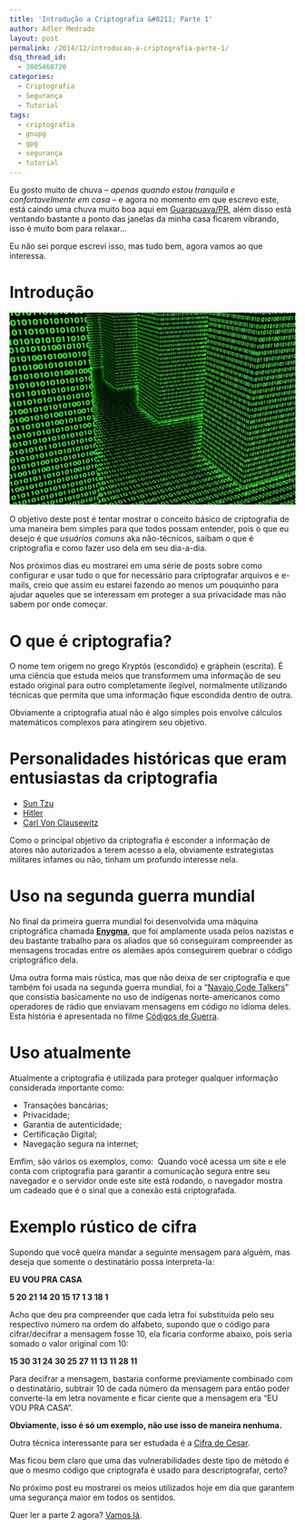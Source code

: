```yaml
---
title: 'Introdução a Criptografia &#8211; Parte 1'
author: Adler Medrado
layout: post
permalink: /2014/12/introducao-a-criptografia-parte-1/
dsq_thread_id:
  - 3805468720
categories:
  - Criptografia
  - Segurança
  - Tutorial
tags:
  - criptografia
  - gnupg
  - gpg
  - segurança
  - tutorial
---
```

Eu gosto muito de chuva &#8211;&nbsp;*apenas quando estou tranquila e
confortavelmente em casa*&nbsp;&#8211; e agora no momento em que escrevo este,
está caindo uma chuva muito boa aqui em&nbsp;[Guarapuava/PR][1], além disso está
ventando bastante a ponto das janelas da minha casa ficarem vibrando, isso é
muito bom para relaxar&#8230;

Eu não sei porque escrevi isso, mas tudo bem, agora vamos ao que interessa.

# Introdução

<img src="/media/uploads/2014/12/binaryform.jpg" alt="Binary" />

O objetivo deste post é tentar mostrar o conceito básico de criptografia de uma
maneira bem simples para que todos possam entender, pois o que eu desejo é
que&nbsp;*usuários comuns*&nbsp;aka não-técnicos, saibam o que é criptografia e
como fazer uso dela em seu dia-a-dia.

Nos próximos dias eu mostrarei em uma série de posts sobre como configurar e
usar tudo o que for necessário para criptografar arquivos e e-mails, creio que
assim eu estarei fazendo ao menos um pouquinho para ajudar aqueles que se
interessam em proteger a sua privacidade mas não sabem por onde começar.

# O que é criptografia?

O nome tem origem no grego Kryptós (escondido) e gráphein (escrita). É uma
ciência que estuda meios que transformem uma informação de seu estado original
para outro completamente ilegível, normalmente utilizando técnicas que permita
que uma informação fique escondida dentro de outra.

Obviamente a criptografia atual não é algo simples pois envolve cálculos
matemáticos complexos para atingirem seu objetivo.

# Personalidades históricas que eram entusiastas da criptografia

* [Sun Tzu][2]  
* [Hitler][3]  
* [Carl Von Clausewitz][4]

Como o principal objetivo da criptografia é esconder a informação de atores não
autorizados a terem acesso a ela, obviamente estrategistas militares infames ou
não, tinham um profundo interesse nela.

# Uso na segunda guerra mundial

No final da primeira guerra mundial foi desenvolvida uma máquina criptográfica
chamada&nbsp;**[Enygma][5]**, que foi amplamente usada pelos nazistas e deu
bastante trabalho para os aliados que só conseguiram compreender as mensagens
trocadas entre os alemães após conseguirem quebrar o código criptográfico dela.

Uma outra forma mais rústica, mas que não deixa de ser criptografia e que também
foi usada na segunda guerra mundial, foi a &#8220;[Navajo Code Talkers][6]&#8221;
que consistia basicamente no uso de indígenas norte-americanos como operadores
de rádio que enviavam mensagens em código no idioma deles. Esta história é
apresentada no filme&nbsp;[Códigos de Guerra][7].

# Uso atualmente

Atualmente a criptografia é utilizada para proteger qualquer informação
considerada importante como:

* Transações bancárias;  
* Privacidade;  
* Garantia de autenticidade;  
* Certificação Digital;  
* Navegação segura na internet;

Emfim, são vários os exemplos, como:&nbsp;&nbsp;Quando você acessa um site e ele
conta com criptografia para garantir a comunicação segura entre seu navegador e o
servidor onde este site está rodando, o navegador mostra um cadeado que é o sinal
que a conexão está criptografada.

# Exemplo rústico de cifra

Supondo que você queira mandar a seguinte mensagem para alguém, mas deseja que
somente o destinatário possa interpreta-la:

**EU VOU PRA CASA**

**5 20 21 14 20 15 17 1 3 18 1**

Acho que deu pra compreender que cada letra foi substituída pelo seu respectivo
número na ordem do alfabeto, supondo que o código para cifrar/decifrar a mensagem
fosse 10, ela ficaria conforme abaixo, pois seria somado o valor original com 10:

**15 30 31 24 30 25 27 11 13 11 28 11**

Para decifrar a mensagem, bastaria conforme previamente combinado com o
destinatário, subtrair 10 de cada número da mensagem para então poder converte-la
em letra novamente e ficar ciente que a mensagem era &#8220;EU VOU PRA CASA&#8221;.

**Obviamente, isso é só um exemplo, não use isso de maneira nenhuma.**

Outra técnica interessante para ser estudada é a&nbsp;[Cifra de Cesar][8].

Mas ficou bem claro que uma das vulnerabilidades deste tipo de método é que o
mesmo código que criptografa é usado para descriptografar, certo?

No próximo post eu mostrarei os meios utilizados hoje em dia que garantem uma
segurança maior em todos os sentidos.

Quer ler a parte 2 agora? [Vamos lá][9].

[1]: http://pt.wikipedia.org/wiki/Guarapuava
[2]: http://pt.wikipedia.org/wiki/Sun_Tzu
[3]: http://pt.wikipedia.org/wiki/Adolf_Hitler
[4]: http://pt.wikipedia.org/wiki/Carl_von_Clausewitz
[5]: http://pt.wikipedia.org/wiki/Enigma_(m%C3%A1quina)
[6]: http://navajocodetalkers.org/story-of-the-navajo-code-talkers/
[7]: http://www.adorocinema.com/filmes/filme-26823/
[8]: http://pt.wikipedia.org/wiki/Cifra_de_C%C3%A9sar
[9]: http://blog.adlermedrado.com.br/2014/12/introducao-a-criptografia-parte-2

